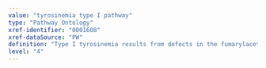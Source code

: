 ```yaml
---
value: "tyrosinemia type I pathway"
type: "Pathway Ontology"
xref-identifier: "0001608"
xref-dataSource: "PW"
definition: "Type I tyrosinemia results from defects in the fumarylacetoacetate hydrolase (FAH) enzyme that catalyzes the last step in the tyrosine degradation pathway."
level: "4"
---
```

